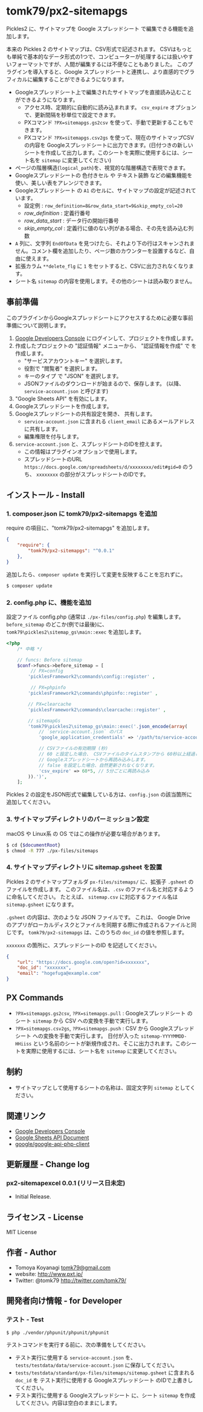 # tomk79/px2-sitemapgs
Pickles2 に、サイトマップを Google スプレッドシート で編集できる機能を追加します。

本来の Pickles 2 のサイトマップは、CSV形式で記述されます。 CSVはもっとも単純で基本的なデータ形式の1つで、コンピューターが処理するには扱いやすいフォーマットですが、人間が編集するには不便なこともありました。
このプラグインを導入すると、Google スプレッドシートと連携し、より直感的でグラフィカルに編集することができるようになります。

- Googleスプレッドシート上で編集されたサイトマップを直接読み込むことができるようになります。
  - アクセス時、定期的に自動的に読み込まれます。 `csv_expire` オプションで、更新間隔を秒単位で設定できます。
  - PXコマンド `?PX=sitemapgs.gs2csv` を使って、手動で更新することもできます。
  - PXコマンド `?PX=sitemapgs.csv2gs` を使って、現在のサイトマップCSVの内容を Googleスプレッドシートに出力できます。(日付つきの新しいシートを作成して出力します。このシートを実際に使用するには、シート名を `sitemap` に変更してください)
- ページの階層構造(`logical_path`)を、視覚的な階層構造で表現できます。
- Googleスプレッドシートの 色付きセル や テキスト装飾 などの編集機能を使い、美しい表をアレンジできます。
- Googleスプレッドシート の `A1` のセルに、サイトマップの設定が記述されています。
  - 設定例 :  `row_definition=8&row_data_start=9&skip_empty_col=20`
  - *row_definition* : 定義行番号
  - *row_data_start* : データ行の開始行番号
  - *skip_empty_col* : 定義行に値のない列がある場合、その先を読み込む列数
- `A` 列に、文字列 `EndOfData` を見つけたら、それより下の行はスキャンされません。コメント欄を追加したり、ページ数のカウンターを設置するなど、自由に使えます。
- 拡張カラム `**delete_flg` に `1` をセットすると、CSVに出力されなくなります。
- シート名 `sitemap` の内容を使用します。その他のシートは読み取りません。


## 事前準備

このプラグインからGoogleスプレッドシートにアクセスするために必要な事前準備について説明します。

1. [Google Developers Console](https://console.developers.google.com/) にログインして、プロジェクトを作成します。
2. 作成したプロジェクトの "認証情報" メニューから、 "認証情報を作成" で  を作成します。 
	- "サービスアカウントキー" を選択します。
	- 役割で "閲覧者" を選択します。
	- キーのタイプ で "JSON" を選択します。
	- JSONファイルのダウンロードが始まるので、保存します。 (以降、 `service-account.json` と呼びます)
3. "Google Sheets API" を有効にします。
4. Googleスプレッドシートを作成します。
5. Googleスプレッドシートの共有設定を開き、 共有します。
	- `service-account.json` に含まれる `client_email` にあるメールアドレスに共有します。
	- 編集権限を付与します。
6. `service-account.json` と、スプレッドシートのIDを控えます。
	- この情報はプラグインオプションで使用します。
	- スプレッドシートのURL `https://docs.google.com/spreadsheets/d/xxxxxxxx/edit#gid=0` のうち、 `xxxxxxxx` の部分がスプレッドシートのIDです。

## インストール - Install

### 1. composer.json に tomk79/px2-sitemapgs を追加

require の項目に、"tomk79/px2-sitemapgs" を追加します。

```json
{
	"require": {
		"tomk79/px2-sitemapgs": "^0.0.1"
	},
}
```


追加したら、`composer update` を実行して変更を反映することを忘れずに。

```bash
$ composer update
```


### 2. config.php に、機能を追加

設定ファイル config.php (通常は `./px-files/config.php`) を編集します。
`before_sitemap` のどこか(例では最後)に、`tomk79\pickles2\sitemap_gs\main::exec` を追加します。

```php
<?php
	/* 中略 */

	// funcs: Before sitemap
	$conf->funcs->before_sitemap = [
		 // PX=config
		'picklesFramework2\commands\config::register' ,

		 // PX=phpinfo
		'picklesFramework2\commands\phpinfo::register' ,

		// PX=clearcache
		'picklesFramework2\commands\clearcache::register' ,

		// sitemapGs
		'tomk79\pickles2\sitemap_gs\main::exec('.json_encode(array(
			// `service-account.json` のパス
			'google_application_credentials' => '/path/to/service-account.json',

			// CSVファイルの有効期限 (秒)
			// 60 と設定した場合、 CSVファイルのタイムスタンプから 60秒以上経過していたら、
			// Googleスプレッドシートから再読み込みします。
			// false を設定した場合、自然更新されなくなります。
			'csv_expire' => 60*5, // 5分ごとに再読み込み
		)).')',
	];
```

Pickles 2 の設定をJSON形式で編集している方は、`config.json` の該当箇所に追加してください。


### 3. サイトマップディレクトリのパーミッション設定

macOS や Linux系 の OS ではこの操作が必要な場合があります。

```bash
$ cd {$documentRoot}
$ chmod -R 777 ./px-files/sitemaps
```

### 4. サイトマップディレクトリに sitemap.gsheet を設置

Pickles 2 のサイトマップフォルダ `px-files/sitemaps/` に、拡張子 `.gsheet` のファイルを作成します。 このファイル名は、`.csv` のファイル名と対応するように命名してください。 たとえば、 `sitemap.csv` に対応するファイル名は `sitemap.gsheet` になります。

`.gsheet` の内容は、次のような JSON ファイルです。 これは、 Google Drive のアプリがローカルディスクとファイルを同期する際に作成されるファイルと同じです。 `tomk79/px2-sitemapgs` は、このうちの `doc_id` の値を参照します。

`xxxxxxx` の箇所に、スプレッドシートのID を記述してください。

```json
{
    "url": "https://docs.google.com/open?id=xxxxxxx",
    "doc_id": "xxxxxxx",
    "email": "hogefuga@example.com"
}
```


## PX Commands

- `?PX=sitemapgs.gs2csv`, `?PX=sitemapgs.pull` : Googleスプレッドシート のシート `sitemap` から CSV への変換を手動で実行します。
- `?PX=sitemapgs.csv2gs`, `?PX=sitemapgs.push` : CSV から Googleスプレッドシート への変換を手動で実行します。 日付が入った `sitemap-YYYYMMDD-HHiiss` という名前のシートが新規作成され、そこに出力されます。このシートを実際に使用するには、シート名を `sitemap` に変更してください。


## 制約

- サイトマップとして使用するシートの名称は、固定文字列 `sitemap` としてください。


## 関連リンク

- [Google Developers Console](https://console.developers.google.com/)
- [Google Sheets API Document](https://developers.google.com/sheets/api/reference/rest/)
- [google/google-api-php-client](https://github.com/google/google-api-php-client)


## 更新履歴 - Change log

### px2-sitemapexcel 0.0.1 (リリース日未定)

- Initial Release.


## ライセンス - License

MIT License


## 作者 - Author

- Tomoya Koyanagi <tomk79@gmail.com>
- website: <http://www.pxt.jp/>
- Twitter: @tomk79 <http://twitter.com/tomk79/>


## 開発者向け情報 - for Developer

### テスト - Test

```
$ php ./vendor/phpunit/phpunit/phpunit
```

テストコマンドを実行する前に、次の準備をしてください。

- テスト実行に使用する `service-account.json` を、 `tests/testdata/data/service-account.json` に保存してください。
- `tests/testdata/standard/px-files/sitemaps/sitemap.gsheet` に含まれる `doc_id` を テスト実行に使用する Googleスプレッドシート のIDで上書きしてください。
- テスト実行に使用する Googleスプレッドシート に、シート `sitemap` を作成してください。内容は空白のままにします。
